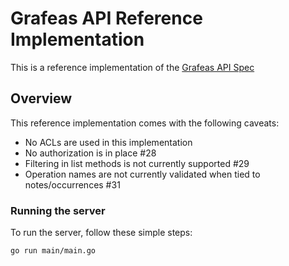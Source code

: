 # Grafeas API Reference Implementation

This is a reference implementation of the [Grafeas API Spec](https://github.com/Grafeas/Grafeas/blob/master/README) 

## Overview

This reference implementation comes with the following caveats:
* No ACLs are used in this implementation
* No authorization is in place #28
* Filtering in list methods is not currently supported #29
* Operation names are not currently validated when tied to notes/occurrences #31


### Running the server
To run the server, follow these simple steps:

```
go run main/main.go
```

